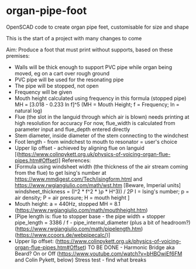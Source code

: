 # organ-pipe-foot
OpenSCAD code to create organ pipe feet, customisable for size and shape

This is the start of a project with many changes to come

Aim: Produce a foot that must print without supports, based on these premises:
*  Walls will be thick enough to support PVC pipe while organ being moved, eg on a cart over rough ground
*  PVC pipe will be used for the resonating pipe
*  The pipe will be stopped, not open
*  Frequency will be given
*  Mouth height calculated using frequency in this formula (stopped pipe)
        MH = [3.018 - 0.233 ln f]^5 (MH = Mouth Height; f = Frequency; ln = natural log)
*  Flue (the slot in the languid through which air is blown) needs printing at high resolution for accuracy
    For now, flue_width is calculated from parameter input and flue_depth entered directly
*  Stem diameter, inside diameter of the stem connecting to the windchest
*  Foot length - from windchest to mouth to resonator = user's choice
*  Upper lip offset - achieved by aligning flue on languid
        [(https://www.colinpykett.org.uk/physics-of-voicing-organ-flue-pipes.htm#Offset)]
References:
*  [Formula using windsheet width (the thickness of the air stream coming from the flue) to get Ising's number at https://www.mmdigest.com/Tech/isingform.html
    and https://www.rwgiangiulio.com/math/wst.htm [Beware, Imperial units]
    windsheet_thickness =	(I^2 * f^2 * )ρ * H^3)) / 2P
        I = Ising's number; p = air density; P = air pressure; H = mouth height ]
*  Mouth height: a = 440Hz, stopped MH = 8.1 (https://www.rwgiangiulio.com/math/mouthheight.htm)
*  [Pipe length is: flue to stopper base - the pipe width + stopper 
        pipe_length = 3386 / f - pipe_internal_diameter (plus a bit of headroom?)
        (https://www.rwgiangiulio.com/math/pipelength.htm)
        (https://www.ccoors.de/webpipecalc/)]
*  Upper lip offset: (https://www.colinpykett.org.uk/physics-of-voicing-organ-flue-pipes.htm#Offset)
TO BE DONE - 
Harmonic Bridge aka Beard? On or Off 
        (https://www.youtube.com/watch?v=bHBOwiEf6FM and Colin Pykett, below)
Stress test - find what breaks

